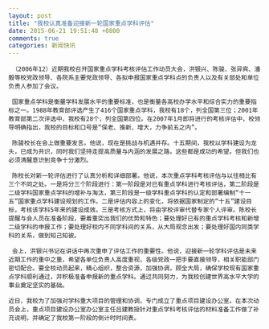 ```yaml
---
layout: post
title: "我校认真准备迎接新一轮国家重点学科评估"
date: 2015-06-21 19:51:48 +0800
comments: true
categories: 新闻快讯
---
```



     （2006年12）近期我校召开国家重点学科考核评估工作动员大会，洪银兴、陈骏、张异宾、潘毅等校党政领导、各院系主要党政领导、各拟申报国家重点学科点的负责人以及有关部处和单位负责人参加了会议。

     国家重点学科是衡量学科发展水平的重要标准，也是衡量各高校办学水平和综合实力的重要指标之一。1988年教育部评选产生了416个国家重点学科，我校有18个，列全国第三位；2001年教育部第二次评选中，我校有28个，列全国第四位。在2007年1月即将进行的考核评估中，校领导明确指出，我校的目标和口号是“保老、推新、增大，力争前五之内”。

     陈骏校长在会上做重要发言。他说，现在是挑战与机遇并存。十五期间，我校以学科建设为龙头，已成为共识，同时我们坚持走提高质量与内涵的发展之路，这些都是成功的希望。但我们也必须清醒意识到竞争十分激烈。

     陈校长对新一轮评估进行了认真分析和详细部署。他说，本次重点学科考核评估与以往相比有三个不同之处。一是将分三个阶段进行：第一阶段是对已有重点学科进行考核评估，第二阶段是二级学科国家重点学科的增补与淘汰，第三阶段是一级学科重点学科的认定和部署编制“十一五”国家重点学科建设规划的工作。二是评估内容上的变化，将依据国家制定的“十五”建设目标，考核该学科5年来的建设成效。三是考核方式上，将由学校评审代替专家个人评审。陈校长提醒与会人员在准备阶段，要着重突出我们的优势和特色；要处理好已有的重点学科考核和新增二级学科的申报工作；要处理好校内不同学科间的关系，从大局观念出发；要处理好国内同类学科的关系，做到知己知彼。

     会上，洪银兴书记在讲话中再次重申了评估工作的重要性。他说，迎接新一轮学科评估是未来近期工作的重中之重，希望各单位负责人高度重视，各级党政一把手要直接领导，相关职能部门密切配合。要全校动员起来，精心组织，整合资源，加强协调，顾全大局，确保学校现有国家重点学科顺利通过，并积极准备申报新的重点学科。通过共同努力，为我校创建世界高水平大学的事业奠定坚实的基础。　　

    近日，我校为了加强对学科重大项目的管理和协调，专门成立了重点项目建设办公室。在本次动员会上，重点项目建设办公室办公室主任吕建教授针对重点学科考核评估的材料准备工作做了补充说明，并确定了我校第一阶段的倒计时时间表。

